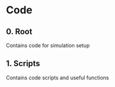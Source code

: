 # Code

## 0. Root
Contains code for simulation setup
## 1. Scripts
Contains code scripts and useful functions